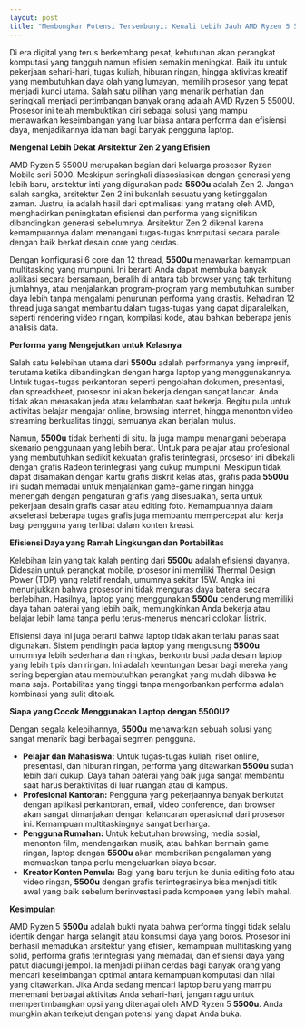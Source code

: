 ```yaml
---
layout: post
title: "Membongkar Potensi Tersembunyi: Kenali Lebih Jauh AMD Ryzen 5 5500U"
---
```


Di era digital yang terus berkembang pesat, kebutuhan akan perangkat komputasi yang tangguh namun efisien semakin meningkat. Baik itu untuk pekerjaan sehari-hari, tugas kuliah, hiburan ringan, hingga aktivitas kreatif yang membutuhkan daya olah yang lumayan, memilih prosesor yang tepat menjadi kunci utama. Salah satu pilihan yang menarik perhatian dan seringkali menjadi pertimbangan banyak orang adalah AMD Ryzen 5 5500U. Prosesor ini telah membuktikan diri sebagai solusi yang mampu menawarkan keseimbangan yang luar biasa antara performa dan efisiensi daya, menjadikannya idaman bagi banyak pengguna laptop.

**Mengenal Lebih Dekat Arsitektur Zen 2 yang Efisien**

AMD Ryzen 5 5500U merupakan bagian dari keluarga prosesor Ryzen Mobile seri 5000. Meskipun seringkali diasosiasikan dengan generasi yang lebih baru, arsitektur inti yang digunakan pada **5500u** adalah Zen 2. Jangan salah sangka, arsitektur Zen 2 ini bukanlah sesuatu yang ketinggalan zaman. Justru, ia adalah hasil dari optimalisasi yang matang oleh AMD, menghadirkan peningkatan efisiensi dan performa yang signifikan dibandingkan generasi sebelumnya. Arsitektur Zen 2 dikenal karena kemampuannya dalam menangani tugas-tugas komputasi secara paralel dengan baik berkat desain core yang cerdas.

Dengan konfigurasi 6 core dan 12 thread, **5500u** menawarkan kemampuan multitasking yang mumpuni. Ini berarti Anda dapat membuka banyak aplikasi secara bersamaan, beralih di antara tab browser yang tak terhitung jumlahnya, atau menjalankan program-program yang membutuhkan sumber daya lebih tanpa mengalami penurunan performa yang drastis. Kehadiran 12 thread juga sangat membantu dalam tugas-tugas yang dapat diparalelkan, seperti rendering video ringan, kompilasi kode, atau bahkan beberapa jenis analisis data.

**Performa yang Mengejutkan untuk Kelasnya**

Salah satu kelebihan utama dari **5500u** adalah performanya yang impresif, terutama ketika dibandingkan dengan harga laptop yang menggunakannya. Untuk tugas-tugas perkantoran seperti pengolahan dokumen, presentasi, dan spreadsheet, prosesor ini akan bekerja dengan sangat lancar. Anda tidak akan merasakan jeda atau kelambatan saat bekerja. Begitu pula untuk aktivitas belajar mengajar online, browsing internet, hingga menonton video streaming berkualitas tinggi, semuanya akan berjalan mulus.

Namun, **5500u** tidak berhenti di situ. Ia juga mampu menangani beberapa skenario penggunaan yang lebih berat. Untuk para pelajar atau profesional yang membutuhkan sedikit kekuatan grafis terintegrasi, prosesor ini dibekali dengan grafis Radeon terintegrasi yang cukup mumpuni. Meskipun tidak dapat disamakan dengan kartu grafis diskrit kelas atas, grafis pada **5500u** ini sudah memadai untuk menjalankan game-game ringan hingga menengah dengan pengaturan grafis yang disesuaikan, serta untuk pekerjaan desain grafis dasar atau editing foto. Kemampuannya dalam akselerasi beberapa tugas grafis juga membantu mempercepat alur kerja bagi pengguna yang terlibat dalam konten kreasi.

**Efisiensi Daya yang Ramah Lingkungan dan Portabilitas**

Kelebihan lain yang tak kalah penting dari **5500u** adalah efisiensi dayanya. Didesain untuk perangkat mobile, prosesor ini memiliki Thermal Design Power (TDP) yang relatif rendah, umumnya sekitar 15W. Angka ini menunjukkan bahwa prosesor ini tidak menguras daya baterai secara berlebihan. Hasilnya, laptop yang menggunakan **5500u** cenderung memiliki daya tahan baterai yang lebih baik, memungkinkan Anda bekerja atau belajar lebih lama tanpa perlu terus-menerus mencari colokan listrik.

Efisiensi daya ini juga berarti bahwa laptop tidak akan terlalu panas saat digunakan. Sistem pendingin pada laptop yang mengusung **5500u** umumnya lebih sederhana dan ringkas, berkontribusi pada desain laptop yang lebih tipis dan ringan. Ini adalah keuntungan besar bagi mereka yang sering bepergian atau membutuhkan perangkat yang mudah dibawa ke mana saja. Portabilitas yang tinggi tanpa mengorbankan performa adalah kombinasi yang sulit ditolak.

**Siapa yang Cocok Menggunakan Laptop dengan 5500U?**

Dengan segala kelebihannya, **5500u** menawarkan sebuah solusi yang sangat menarik bagi berbagai segmen pengguna.

*   **Pelajar dan Mahasiswa:** Untuk tugas-tugas kuliah, riset online, presentasi, dan hiburan ringan, performa yang ditawarkan **5500u** sudah lebih dari cukup. Daya tahan baterai yang baik juga sangat membantu saat harus beraktivitas di luar ruangan atau di kampus.
*   **Profesional Kantoran:** Pengguna yang pekerjaannya banyak berkutat dengan aplikasi perkantoran, email, video conference, dan browser akan sangat dimanjakan dengan kelancaran operasional dari prosesor ini. Kemampuan multitaskingnya sangat berharga.
*   **Pengguna Rumahan:** Untuk kebutuhan browsing, media sosial, menonton film, mendengarkan musik, atau bahkan bermain game ringan, laptop dengan **5500u** akan memberikan pengalaman yang memuaskan tanpa perlu mengeluarkan biaya besar.
*   **Kreator Konten Pemula:** Bagi yang baru terjun ke dunia editing foto atau video ringan, **5500u** dengan grafis terintegrasinya bisa menjadi titik awal yang baik sebelum berinvestasi pada komponen yang lebih mahal.

**Kesimpulan**

AMD Ryzen 5 **5500u** adalah bukti nyata bahwa performa tinggi tidak selalu identik dengan harga selangit atau konsumsi daya yang boros. Prosesor ini berhasil memadukan arsitektur yang efisien, kemampuan multitasking yang solid, performa grafis terintegrasi yang memadai, dan efisiensi daya yang patut diacungi jempol. Ia menjadi pilihan cerdas bagi banyak orang yang mencari keseimbangan optimal antara kemampuan komputasi dan nilai yang ditawarkan. Jika Anda sedang mencari laptop baru yang mampu menemani berbagai aktivitas Anda sehari-hari, jangan ragu untuk mempertimbangkan opsi yang ditenagai oleh AMD Ryzen 5 **5500u**. Anda mungkin akan terkejut dengan potensi yang dapat Anda buka.
